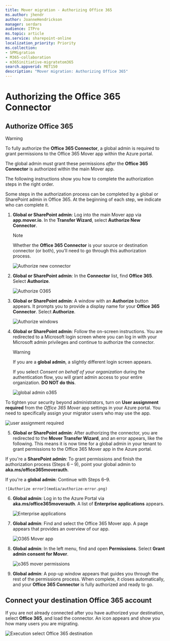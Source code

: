 ```yaml
---
title: Mover migration - Authorizing Office 365
ms.author: jhendr
author: JoanneHendrickson
manager: serdars
audience: ITPro
ms.topic: article
ms.service: sharepoint-online
localization_priority: Priority
ms.collection: 
- SPMigration
- M365-collaboration
- m365initiative-migratetom365
search.appverid: MET150
description: "Mover migration: Authorizing Office 365"
---
```

# Authorizing the Office 365 Connector

## Authorize Office 365

>[!Warning]
>To fully authorize the **Office 365 Connector**, a global admin is required to grant permissions to the Office 365 Mover app within the Azure portal.
>
>The global admin must grant these permissions *after* the **Office 365 Connector** is authorized within the main Mover app.

The following instructions show you how to complete the authorization steps in the right order.

Some steps in the authorization process can be completed by a global or SharePoint admin in Office 365. At the beginning of each step, we indicate who can complete it.

1. **Global or SharePoint admin**: Log into the main Mover app via **app.mover.io**. In the **Transfer Wizard**, select **Authorize New Connector**.

    >[!Note]
    >Whether the **Office 365 Connector** is your source or destination connector (or both), you'll need to go through this authorization process.

    ![Authorize new connector](media/05-authorize-new-connector.png)

2. **Global or SharePoint admin**: In the **Connector** list, find **Office 365**. Select **Authorize**.

    ![Authorize O365](media/mover-auth-destination-connector.png)

3. **Global or SharePoint admin**: A window with an **Authorize** button appears. It prompts you to provide a display name <optional> for your **Office 365 Connector**.  Select **Authorize**.

    ![Authorize windows](media/authorize-window.png)

4. **Global or SharePoint admin**: Follow the on-screen instructions. You are redirected to a Microsoft login screen where you can log in with your Microsoft admin privileges and continue to authorize the connector.

  
    >[!Warning]
    >If you are a **global admin**, a slightly different login screen appears.  
    >
    >If you select *Consent on behalf of your organization* during the authentication flow, you will grant admin access to your entire organization. **DO NOT do this**. 

    ![global admin o365](media/permissions-o365-global-admin.png)</br>


To tighten your security beyond administrators, turn on **User assignment required** from the *Office 365 Mover* app settings in your Azure portal. You need to specifically assign your migrator users who may use the app.


![user assignment required](media/mover-user-assignment-setting.png)

5. **Global or SharePoint admin**: After authorizing the connector, you are redirected to the **Mover Transfer Wizard**, and an error appears, like the following. This means it is now time for a global admin in your tenant to grant permissions to the Office 365 Mover app in the Azure portal.

If you're a **SharePoint admin**: To grant permissions and finish the authorization process (Steps 6 – 9), point your global admin to **aka.ms/office365moverauth**.

If you're a **global admin**: Continue with Steps 6–9.

    ![Authorize error](media/authorize-error.png)

6. **Global admin**: Log in to the Azure Portal via **aka.ms/office365moverauth**. A list of **Enterprise applications** appears.

    ![Enterprise applications](media/enterprise-applications.png)

7. **Global admin**: Find and select the Office 365 Mover app. A page appears that provides an overview of our app.

    ![O365 Mover app](media/o365-mover-app.png)

8. **Global admin**: In the left menu, find and open **Permissions**. Select **Grant admin consent for Mover**.

    ![o365 mover permissions](media/o365-mover-permissions.png)

9. **Global admin**: A pop-up window appears that guides you through the rest of the permissions process. When complete, it closes automatically, and your **Office 365 Connector** is fully authorized and ready to go.

## Connect your destination Office 365 account

If you are not already connected after you have authorized your destination, select **Office 365**, and load the connector. An icon appears and show you how many users you are migrating.

![Execution select Office 365 destination](media/execution-select-office-365-destination.png)
